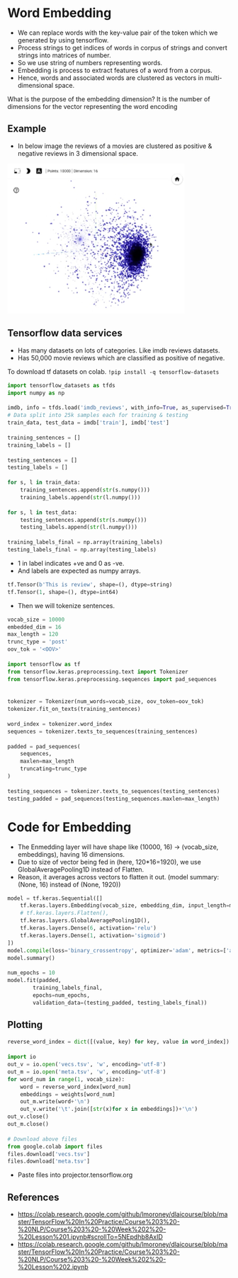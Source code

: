 # Word Embedding
- We can replace words with the key-value pair of the token which we generated by using tensorflow.
- Process strings to get indices of words in corpus of strings and convert strings into matrices of number.
- So we use string of numbers representing words.
- Embedding is process to extract features of a word from a corpus.
- Hence, words and associated words are clustered as vectors in multi-dimensional space.

What is the purpose of the embedding dimension?
It is the number of dimensions for the vector representing the word encoding
## Example
- In below image the reviews of a movies are clustered as positive & negative reviews in 3 dimensional space.
<img src="word%20embedding.png" width="400">

## Tensorflow data services
- Has many datasets on lots of categories. Like imdb reviews datasets.
- Has 50,000 movie reviews which are classified as positive of negative.

To download tf datasets on colab.
`!pip install -q tensorflow-datasets`

```python
import tensorflow_datasets as tfds
import numpy as np

imdb, info = tfds.load('imdb_reviews', with_info=True, as_supervised=True)
# Data split into 25k samples each for training & testing
train_data, test_data = imdb['train'], imdb['test']

training_sentences = []
training_labels = []

testing_sentences = []
testing_labels = []

for s, l in train_data:
    training_sentences.append(str(s.numpy()))
    training_labels.append(str(l.numpy()))

for s, l in test_data:
    testing_sentences.append(str(s.numpy()))
    testing_labels.append(str(l.numpy()))

training_labels_final = np.array(training_labels)
testing_labels_final = np.array(testing_labels)
```

- 1 in label indicates +ve and 0 as -ve.
- And labels are expected as numpy arrays.
```python
tf.Tensor(b'This is review', shape=(), dtype=string)
tf.Tensor(1, shape=(), dtype=int64)
```

- Then we will tokenize sentences.
```python
vocab_size = 10000
embedded_dim = 16
max_length = 120
trunc_type = 'post'
oov_tok = '<OOV>'

import tensorflow as tf
from tensorflow.keras.preprocessing.text import Tokenizer
from tensorflow.keras.preprocessing.sequences import pad_sequences


tokenizer = Tokenizer(num_words=vocab_size, oov_token=oov_tok)
tokenizer.fit_on_texts(training_sentences)

word_index = tokenizer.word_index
sequences = tokenizer.texts_to_sequences(training_sentences)

padded = pad_sequences(
    sequences,
    maxlen=max_length
    truncating=trunc_type
)

testing_sequences = tokenizer.texts_to_sequences(testing_sentences)
testing_padded = pad_sequences(testing_sequences.maxlen=max_length)

```

# Code for Embedding
- The Enmedding layer will have shape like (10000, 16) -> (vocab_size, embeddings), having 16 dimensions.
- Due to size of vector being fed in (here, 120*16=1920), we use GlobalAveragePooling1D instead of Flatten.
- Reason, it averages across vectors to flatten it out. (model summary: (None, 16) instead of (None, 1920))
```python
model = tf.keras.Sequential([]
    tf.keras.layers.Embedding(vocab_size, embedding_dim, input_length=max_length),
    # tf.keras.layers.Flatten(),
    tf.keras.layers.GlobalAveragePooling1D(),
    tf.keras.layers.Dense(6, activation='relu')
    tf.keras.layers.Dense(1, activation='sigmoid')
])
model.compile(loss='binary_crossentropy', optimizer='adam', metrics=['accuracy'])
model.summary()

num_epochs = 10
model.fit(padded,
        training_labels_final,
        epochs=num_epochs,
        validation_data=(testing_padded, testing_labels_final))
```

## Plotting
```python
reverse_word_index = dict([(value, key) for key, value in word_index])

import io
out_v = io.open('vecs.tsv', 'w', encoding='utf-8')
out_m = io.open('meta.tsv', 'w', encoding='utf-8')
for word_num in range(1, vocab_size):
    word = reverse_word_index[word_num]
    embeddings = weights[word_num]
    out_m.write(word+'\n')
    out_v.write('\t'.join([str(x)for x in embeddings])+'\n')
out_v.close()
out_m.close()

# Download above files
from google.colab import files
files.download['vecs.tsv']
files.download['meta.tsv']
```

- Paste files into projector.tensorflow.org

## References
- https://colab.research.google.com/github/lmoroney/dlaicourse/blob/master/TensorFlow%20In%20Practice/Course%203%20-%20NLP/Course%203%20-%20Week%202%20-%20Lesson%201.ipynb#scrollTo=5NEpdhb8AxID
- https://colab.research.google.com/github/lmoroney/dlaicourse/blob/master/TensorFlow%20In%20Practice/Course%203%20-%20NLP/Course%203%20-%20Week%202%20-%20Lesson%202.ipynb